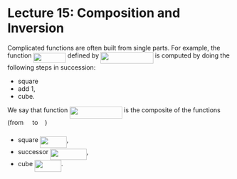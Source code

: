 # Lecture 15: Composition and Inversion

Complicated functions are often built from single parts. For example, the
function <img src="/lectures/tex/b279a1f7296f643186b7be3760225978.svg?invert_in_darkmode&sanitize=true" align=middle width=72.83079209999998pt height=22.831056599999986pt/> defined by <img src="/lectures/tex/bcbc92d29ff44c848a040b4a1d96c493.svg?invert_in_darkmode&sanitize=true" align=middle width=118.33329419999998pt height=26.76175259999998pt/>
is computed by doing the following steps in succession:

* square
* add 1,
* cube.

We say that function <img src="/lectures/tex/bcbc92d29ff44c848a040b4a1d96c493.svg?invert_in_darkmode&sanitize=true" align=middle width=118.33329419999998pt height=26.76175259999998pt/> is the composite of the functions
(from <img src="/lectures/tex/f3e711926cecfed3003f9ae341f3d92b.svg?invert_in_darkmode&sanitize=true" align=middle width=11.87217899999999pt height=22.648391699999998pt/> to <img src="/lectures/tex/f3e711926cecfed3003f9ae341f3d92b.svg?invert_in_darkmode&sanitize=true" align=middle width=11.87217899999999pt height=22.648391699999998pt/>)

- square <img src="/lectures/tex/560e6a06958749f60c6766986c0d9557.svg?invert_in_darkmode&sanitize=true" align=middle width=60.04558724999999pt height=26.76175259999998pt/>,
- successor <img src="/lectures/tex/cea59b1eb51c98df4ab701840adb719e.svg?invert_in_darkmode&sanitize=true" align=middle width=81.80344094999998pt height=24.65753399999998pt/>,
- cube <img src="/lectures/tex/8acb1ceffc413f625fcb8f21a19cf8fe.svg?invert_in_darkmode&sanitize=true" align=middle width=60.04558724999999pt height=26.76175259999998pt/>.
